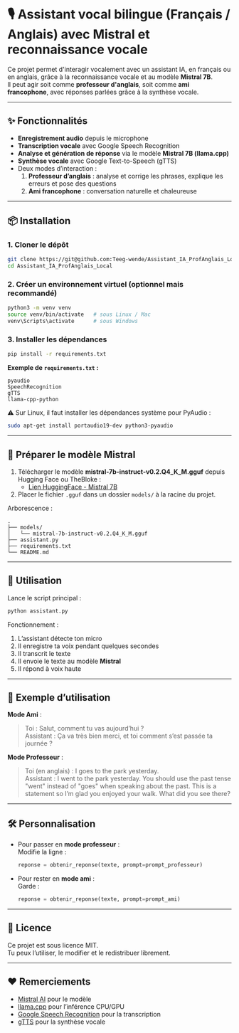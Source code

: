 # 🎙️ Assistant vocal bilingue (Français / Anglais) avec Mistral et reconnaissance vocale

Ce projet permet d'interagir vocalement avec un assistant IA, en français ou en anglais, grâce à la reconnaissance vocale et au modèle **Mistral 7B**.  
Il peut agir soit comme **professeur d'anglais**, soit comme **ami francophone**, avec réponses parlées grâce à la synthèse vocale.

---

## ✨ Fonctionnalités

- **Enregistrement audio** depuis le microphone
- **Transcription vocale** avec Google Speech Recognition
- **Analyse et génération de réponse** via le modèle **Mistral 7B (llama.cpp)**
- **Synthèse vocale** avec Google Text-to-Speech (gTTS)
- Deux modes d’interaction :
  1. **Professeur d’anglais** : analyse et corrige les phrases, explique les erreurs et pose des questions
  2. **Ami francophone** : conversation naturelle et chaleureuse

---

## 📦 Installation

### 1. Cloner le dépôt
```bash
git clone https://git@github.com:Teeg-wende/Assistant_IA_ProfAnglais_Local.git
cd Assistant_IA_ProfAnglais_Local
```

### 2. Créer un environnement virtuel (optionnel mais recommandé)
```bash
python3 -m venv venv
source venv/bin/activate   # sous Linux / Mac
venv\Scripts\activate      # sous Windows
```

### 3. Installer les dépendances
```bash
pip install -r requirements.txt
```

**Exemple de `requirements.txt` :**
```
pyaudio
SpeechRecognition
gTTS
llama-cpp-python
```

⚠️ Sur Linux, il faut installer les dépendances système pour PyAudio :
```bash
sudo apt-get install portaudio19-dev python3-pyaudio
```

---

## 📂 Préparer le modèle Mistral

1. Télécharger le modèle **mistral-7b-instruct-v0.2.Q4_K_M.gguf** depuis Hugging Face ou TheBloke :
   - [Lien HuggingFace - Mistral 7B](https://huggingface.co/TheBloke/Mistral-7B-Instruct-v0.2-GGUF)
2. Placer le fichier `.gguf` dans un dossier `models/` à la racine du projet.

Arborescence :
```
.
├── models/
│   └── mistral-7b-instruct-v0.2.Q4_K_M.gguf
├── assistant.py
├── requirements.txt
└── README.md
```

---

## 🚀 Utilisation

Lance le script principal :
```bash
python assistant.py
```

Fonctionnement :
1. L’assistant détecte ton micro
2. Il enregistre ta voix pendant quelques secondes
3. Il transcrit le texte
4. Il envoie le texte au modèle **Mistral**
5. Il répond à voix haute

---

## 🎯 Exemple d’utilisation

**Mode Ami** :
> Toi : Salut, comment tu vas aujourd’hui ?  
> Assistant : Ça va très bien merci, et toi comment s’est passée ta journée ?

**Mode Professeur** :
> Toi (en anglais) : I goes to the park yesterday.  
> Assistant : I went to the park yesterday. You should use the past tense "went" instead of "goes" when speaking about the past. This is a statement so I’m glad you enjoyed your walk. What did you see there?

---

## 🛠️ Personnalisation

- Pour passer en **mode professeur** :  
  Modifie la ligne :
  ```python
  reponse = obtenir_reponse(texte, prompt=prompt_professeur)
  ```
- Pour rester en **mode ami** :  
  Garde :
  ```python
  reponse = obtenir_reponse(texte, prompt=prompt_ami)
  ```

---

## 📜 Licence

Ce projet est sous licence MIT.  
Tu peux l’utiliser, le modifier et le redistribuer librement.

---

## ❤️ Remerciements

- [Mistral AI](https://mistral.ai/) pour le modèle
- [llama.cpp](https://github.com/ggerganov/llama.cpp) pour l’inférence CPU/GPU
- [Google Speech Recognition](https://pypi.org/project/SpeechRecognition/) pour la transcription
- [gTTS](https://pypi.org/project/gTTS/) pour la synthèse vocale
